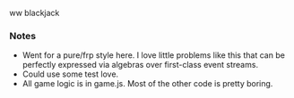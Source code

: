 ww blackjack

### Notes 
- Went for a pure/frp style here. I love little problems like this that can be perfectly expressed via algebras over first-class event streams.
- Could use some test love.
- All game logic is in game.js. Most of the other code is pretty boring.
